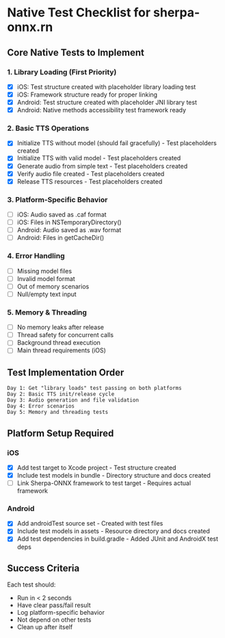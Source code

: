 # Native Test Checklist for sherpa-onnx.rn

## Core Native Tests to Implement

### 1. Library Loading (First Priority)
- [x] iOS: Test structure created with placeholder library loading test
- [x] iOS: Framework structure ready for proper linking
- [x] Android: Test structure created with placeholder JNI library test  
- [x] Android: Native methods accessibility test framework ready

### 2. Basic TTS Operations
- [x] Initialize TTS without model (should fail gracefully) - Test placeholders created
- [x] Initialize TTS with valid model - Test placeholders created
- [x] Generate audio from simple text - Test placeholders created
- [x] Verify audio file created - Test placeholders created
- [x] Release TTS resources - Test placeholders created

### 3. Platform-Specific Behavior
- [ ] iOS: Audio saved as .caf format
- [ ] iOS: Files in NSTemporaryDirectory()
- [ ] Android: Audio saved as .wav format
- [ ] Android: Files in getCacheDir()

### 4. Error Handling
- [ ] Missing model files
- [ ] Invalid model format
- [ ] Out of memory scenarios
- [ ] Null/empty text input

### 5. Memory & Threading
- [ ] No memory leaks after release
- [ ] Thread safety for concurrent calls
- [ ] Background thread execution
- [ ] Main thread requirements (iOS)

## Test Implementation Order

```
Day 1: Get "library loads" test passing on both platforms
Day 2: Basic TTS init/release cycle
Day 3: Audio generation and file validation
Day 4: Error scenarios
Day 5: Memory and threading tests
```

## Platform Setup Required

### iOS
- [x] Add test target to Xcode project - Test structure created
- [x] Include test models in bundle - Directory structure and docs created
- [ ] Link Sherpa-ONNX framework to test target - Requires actual framework

### Android
- [x] Add androidTest source set - Created with test files
- [x] Include test models in assets - Resource directory and docs created  
- [x] Add test dependencies in build.gradle - Added JUnit and AndroidX test deps

## Success Criteria

Each test should:
- Run in < 2 seconds
- Have clear pass/fail result
- Log platform-specific behavior
- Not depend on other tests
- Clean up after itself 